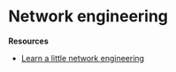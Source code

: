# Network engineering 

**Resources**

* [Learn a little network engineering](https://letterstoanewdeveloper.com/2019/10/11/learn-a-little-network-engineering/)
